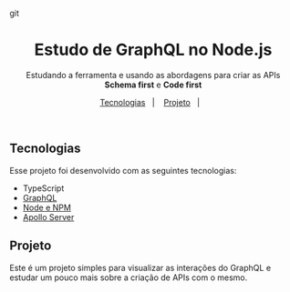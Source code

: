 git<h1 align="center"> Estudo de GraphQL no Node.js </h1>

<p align="center">
Estudando a ferramenta e usando as abordagens para criar as APIs <strong>Schema first</strong> e <strong>Code first</strong>
</p>

<p align="center">
  <a href="#-tecnologias">Tecnologias</a>&nbsp;&nbsp;&nbsp;|&nbsp;&nbsp;&nbsp;
  <a href="#-projeto">Projeto</a>&nbsp;&nbsp;&nbsp;|&nbsp;&nbsp;&nbsp;  
</p>

<br>


## Tecnologias

Esse projeto foi desenvolvido com as seguintes tecnologias:

- TypeScript
- [GraphQL](https://graphql.org/)
- [Node e NPM](https://nodejs.org/)
- [Apollo Server](https://www.apollographql.com/docs/apollo-server/)

## Projeto

Este é um projeto simples para visualizar as interações do GraphQL e estudar um pouco mais sobre a criação de APIs com o mesmo.

